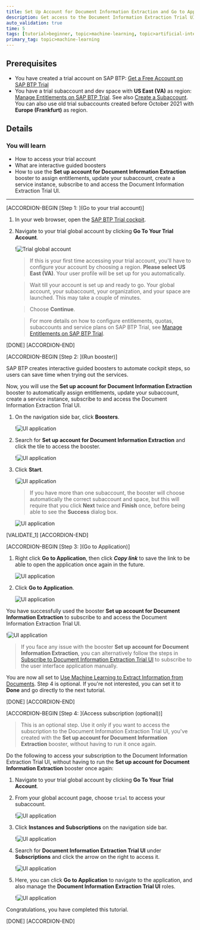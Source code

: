 ```yaml
---
title: Set Up Account for Document Information Extraction and Go to Application
description: Get access to the Document Information Extraction Trial UI using a booster in SAP Business Technology Platform (SAP BTP) Trial that automatically creates a service instance, and subscribes you to the UI application for Document Information Extraction.
auto_validation: true
time: 5
tags: [tutorial>beginner, topic>machine-learning, topic>artificial-intelligence, topic>cloud, software-product>sap-business-technology-platform, software-product>sap-ai-business-services, software-product>document-information-extraction]
primary_tag: topic>machine-learning
---
```


## Prerequisites
- You have created a trial account on SAP BTP: [Get a Free Account on SAP BTP Trial](hcp-create-trial-account)
- You have a trial subaccount and dev space with **US East (VA)** as region: [Manage Entitlements on SAP BTP Trial](cp-trial-entitlements). See also [Create a Subaccount](https://help.sap.com/viewer/65de2977205c403bbc107264b8eccf4b/Cloud/en-US/261ba9ca868f469baf64c22257324a75.html). You can also use old trial subaccounts created before October 2021 with **Europe (Frankfurt)** as region.

## Details
### You will learn
  - How to access your trial account
  - What are interactive guided boosters
  - How to use the **Set up account for Document Information Extraction** booster to assign entitlements, update your subaccount, create a service instance, subscribe to and access the Document Information Extraction Trial UI.

---

[ACCORDION-BEGIN [Step 1: ](Go to your trial account)]

1. In your web browser, open the [SAP BTP Trial cockpit](https://cockpit.hanatrial.ondemand.com/).

2. Navigate to your trial global account by clicking **Go To Your Trial Account**.

    !![Trial global account](01_Foundation20Onboarding_Home.png)

    >If this is your first time accessing your trial account, you'll have to configure your account by choosing a region. **Please select US East (VA)**. Your user profile will be set up for you automatically.

    >Wait till your account is set up and ready to go. Your global account, your subaccount, your organization, and your space are launched. This may take a couple of minutes.

    >Choose **Continue**.

    >For more details on how to configure entitlements, quotas, subaccounts and service plans on SAP BTP Trial, see [Manage Entitlements on SAP BTP Trial](cp-trial-entitlements).

[DONE]
[ACCORDION-END]


[ACCORDION-BEGIN [Step 2: ](Run booster)]

SAP BTP creates interactive guided boosters to automate cockpit steps, so users can save time when trying out the services.

Now, you will use the **Set up account for Document Information Extraction** booster to automatically assign entitlements, update your subaccount, create a service instance, subscribe to and access the Document Information Extraction Trial UI.

1. On the navigation side bar, click **Boosters**.

    !![UI application](access-booster.png)

2. Search for **Set up account for Document Information Extraction** and click the tile to access the booster.

    !![UI application](access-booster-tile.png)

3. Click **Start**.

    !![UI application](booster-start.png)

    >If you have more than one subaccount, the booster will choose automatically the correct subaccount and space, but this will require that you click **Next** twice and **Finish** once, before being able to see the **Success** dialog box.

    ![UI application](booster-success.png)

[VALIDATE_1]
[ACCORDION-END]


[ACCORDION-BEGIN [Step 3: ](Go to Application)]

1. Right click **Go to Application**, then click ***Copy link*** to save the link to be able to open the application once again in the future.

    ![UI application](booster-success-app-link.png)

2. Click **Go to Application**.

    ![UI application](booster-success-app.png)

You have successfully used the booster **Set up account for Document Information Extraction** to subscribe to and access the Document Information Extraction Trial UI.

!![UI application](app.png)

>If you face any issue with the booster **Set up account for Document Information Extraction**, you can alternatively follow the steps in [Subscribe to Document Information Extraction Trial UI](cp-aibus-dox-ui-sub) to subscribe to the user interface application manually.

You are now all set to [Use Machine Learning to Extract Information from Documents](cp-aibus-dox-ui). Step 4 is optional. If you're not interested, you can set it to **Done** and go directly to the next tutorial.

[DONE]
[ACCORDION-END]


[ACCORDION-BEGIN [Step 4: ](Access subscription (optional))]

> This is an optional step. Use it only if you want to access the subscription to the Document Information Extraction Trial UI, you've created with the **Set up account for Document Information Extraction** booster, without having to run it once again.

Do the following to access your subscription to the Document Information Extraction Trial UI, without having to run the **Set up account for Document Information Extraction** booster once again:

1. Navigate to your trial global account by clicking **Go To Your Trial Account**.

2. From your global account page, choose `trial` to access your subaccount.

    !![UI application](subaccount.png)

3. Click **Instances and Subscriptions** on the navigation side bar.

    !![UI application](subscriptions.png)

4. Search for **Document Information Extraction Trial UI** under **Subscriptions** and click the arrow on the right to access it.

    !![UI application](subscriptions-tile.png)

5. Here, you can click **Go to Application** to navigate to the application, and also manage the **Document Information Extraction Trial UI** roles.

    !![UI application](subscriptions-action.png)

Congratulations, you have completed this tutorial.

[DONE]
[ACCORDION-END]
